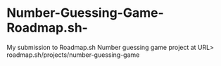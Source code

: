 # Number-Guessing-Game-Roadmap.sh-
My submission to Roadmap.sh Number guessing game project at URL> roadmap.sh/projects/number-guessing-game
